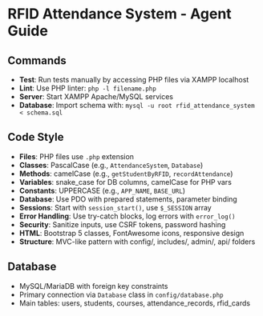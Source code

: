 # RFID Attendance System - Agent Guide

## Commands
- **Test**: Run tests manually by accessing PHP files via XAMPP localhost
- **Lint**: Use PHP linter: `php -l filename.php`
- **Server**: Start XAMPP Apache/MySQL services
- **Database**: Import schema with: `mysql -u root rfid_attendance_system < schema.sql`

## Code Style
- **Files**: PHP files use `.php` extension
- **Classes**: PascalCase (e.g., `AttendanceSystem`, `Database`)
- **Methods**: camelCase (e.g., `getStudentByRFID`, `recordAttendance`)
- **Variables**: snake_case for DB columns, camelCase for PHP vars
- **Constants**: UPPERCASE (e.g., `APP_NAME`, `BASE_URL`)
- **Database**: Use PDO with prepared statements, parameter binding
- **Sessions**: Start with `session_start()`, use `$_SESSION` array
- **Error Handling**: Use try-catch blocks, log errors with `error_log()`
- **Security**: Sanitize inputs, use CSRF tokens, password hashing
- **HTML**: Bootstrap 5 classes, FontAwesome icons, responsive design
- **Structure**: MVC-like pattern with config/, includes/, admin/, api/ folders

## Database
- MySQL/MariaDB with foreign key constraints
- Primary connection via `Database` class in `config/database.php`
- Main tables: users, students, courses, attendance_records, rfid_cards
